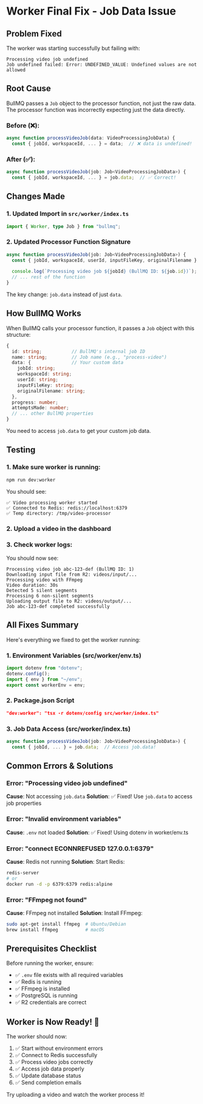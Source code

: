# Worker Final Fix - Job Data Issue

## Problem Fixed

The worker was starting successfully but failing with:
```
Processing video job undefined
Job undefined failed: Error: UNDEFINED_VALUE: Undefined values are not allowed
```

## Root Cause

BullMQ passes a `Job` object to the processor function, not just the raw data. The processor function was incorrectly expecting just the data directly.

### Before (❌):
```typescript
async function processVideoJob(data: VideoProcessingJobData) {
  const { jobId, workspaceId, ... } = data;  // ❌ data is undefined!
```

### After (✅):
```typescript
async function processVideoJob(job: Job<VideoProcessingJobData>) {
  const { jobId, workspaceId, ... } = job.data;  // ✅ Correct!
```

## Changes Made

### 1. Updated Import in `src/worker/index.ts`

```typescript
import { Worker, type Job } from "bullmq";
```

### 2. Updated Processor Function Signature

```typescript
async function processVideoJob(job: Job<VideoProcessingJobData>) {
  const { jobId, workspaceId, userId, inputFileKey, originalFilename } = job.data;
  
  console.log(`Processing video job ${jobId} (BullMQ ID: ${job.id})`);
  // ... rest of the function
}
```

The key change: `job.data` instead of just `data`.

## How BullMQ Works

When BullMQ calls your processor function, it passes a `Job` object with this structure:

```typescript
{
  id: string;           // BullMQ's internal job ID
  name: string;         // Job name (e.g., "process-video")
  data: {               // Your custom data
    jobId: string;
    workspaceId: string;
    userId: string;
    inputFileKey: string;
    originalFilename: string;
  },
  progress: number;
  attemptsMade: number;
  // ... other BullMQ properties
}
```

You need to access `job.data` to get your custom job data.

## Testing

### 1. Make sure worker is running:
```bash
npm run dev:worker
```

You should see:
```
✅ Video processing worker started
✅ Connected to Redis: redis://localhost:6379
✅ Temp directory: /tmp/video-processor
```

### 2. Upload a video in the dashboard

### 3. Check worker logs:

You should now see:
```
Processing video job abc-123-def (BullMQ ID: 1)
Downloading input file from R2: videos/input/...
Processing video with FFmpeg
Video duration: 30s
Detected 5 silent segments
Processing 6 non-silent segments
Uploading output file to R2: videos/output/...
Job abc-123-def completed successfully
```

## All Fixes Summary

Here's everything we fixed to get the worker running:

### 1. Environment Variables (src/worker/env.ts)
```typescript
import dotenv from "dotenv";
dotenv.config();
import { env } from "~/env";
export const workerEnv = env;
```

### 2. Package.json Script
```json
"dev:worker": "tsx -r dotenv/config src/worker/index.ts"
```

### 3. Job Data Access (src/worker/index.ts)
```typescript
async function processVideoJob(job: Job<VideoProcessingJobData>) {
  const { jobId, ... } = job.data;  // Access job.data!
```

## Common Errors & Solutions

### Error: "Processing video job undefined"
**Cause**: Not accessing `job.data`
**Solution**: ✅ Fixed! Use `job.data` to access job properties

### Error: "Invalid environment variables"
**Cause**: `.env` not loaded
**Solution**: ✅ Fixed! Using dotenv in worker/env.ts

### Error: "connect ECONNREFUSED 127.0.0.1:6379"
**Cause**: Redis not running
**Solution**: Start Redis:
```bash
redis-server
# or
docker run -d -p 6379:6379 redis:alpine
```

### Error: "FFmpeg not found"
**Cause**: FFmpeg not installed
**Solution**: Install FFmpeg:
```bash
sudo apt-get install ffmpeg  # Ubuntu/Debian
brew install ffmpeg          # macOS
```

## Prerequisites Checklist

Before running the worker, ensure:
- ✅ `.env` file exists with all required variables
- ✅ Redis is running
- ✅ FFmpeg is installed
- ✅ PostgreSQL is running
- ✅ R2 credentials are correct

## Worker is Now Ready! 🎉

The worker should now:
1. ✅ Start without environment errors
2. ✅ Connect to Redis successfully
3. ✅ Process video jobs correctly
4. ✅ Access job data properly
5. ✅ Update database status
6. ✅ Send completion emails

Try uploading a video and watch the worker process it!

